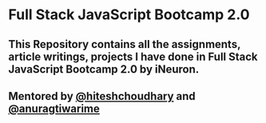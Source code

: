 # Full Stack JavaScript Bootcamp 2.0

## This Repository contains all the assignments, article writings, projects I have done in Full Stack JavaScript Bootcamp 2.0 by iNeuron.

## Mentored by [@hiteshchoudhary](https://github.com/hiteshchoudhary) and [@anuragtiwarime](https://github.com/anuragtiwarime)
